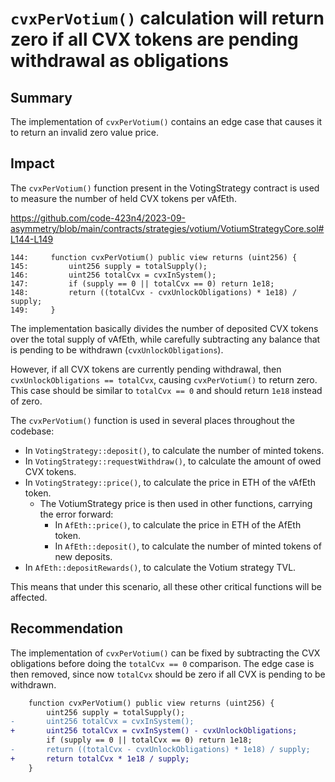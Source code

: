 # `cvxPerVotium()` calculation will return zero if all CVX tokens are pending withdrawal as obligations

## Summary

The implementation of `cvxPerVotium()` contains an edge case that causes it to return an invalid zero value price.

## Impact

The `cvxPerVotium()` function present in the VotingStrategy contract is used to measure the number of held CVX tokens per vAfEth. 

https://github.com/code-423n4/2023-09-asymmetry/blob/main/contracts/strategies/votium/VotiumStrategyCore.sol#L144-L149

```solidity
144:     function cvxPerVotium() public view returns (uint256) {
145:         uint256 supply = totalSupply();
146:         uint256 totalCvx = cvxInSystem();
147:         if (supply == 0 || totalCvx == 0) return 1e18;
148:         return ((totalCvx - cvxUnlockObligations) * 1e18) / supply;
149:     }
```

The implementation basically divides the number of deposited CVX tokens over the total supply of vAfEth, while carefully subtracting any balance that is pending to be withdrawn (`cvxUnlockObligations`).

However, if all CVX tokens are currently pending withdrawal, then `cvxUnlockObligations == totalCvx`, causing `cvxPerVotium()` to return zero. This case should be similar to `totalCvx == 0` and should return `1e18` instead of zero.

The `cvxPerVotium()` function is used in several places throughout the codebase:

- In `VotingStrategy::deposit()`, to calculate the number of minted tokens.
- In `VotingStrategy::requestWithdraw()`, to calculate the amount of owed CVX tokens.
- In `VotingStrategy::price()`, to calculate the price in ETH of the vAfEth token.
  - The VotiumStrategy price is then used in other functions, carrying the error forward:
    - In `AfEth::price()`, to calculate the price in ETH of the AfEth token.
    - In `AfEth::deposit()`, to calculate the number of minted tokens of new deposits.
- In `AfEth::depositRewards()`, to calculate the Votium strategy TVL.

This means that under this scenario, all these other critical functions will be affected.

## Recommendation

The implementation of `cvxPerVotium()` can be fixed by subtracting the CVX obligations before doing the `totalCvx == 0` comparison. The edge case is then removed, since now `totalCvx` should be zero if all CVX is pending to be withdrawn.

```diff
    function cvxPerVotium() public view returns (uint256) {
        uint256 supply = totalSupply();
-       uint256 totalCvx = cvxInSystem();
+       uint256 totalCvx = cvxInSystem() - cvxUnlockObligations;
        if (supply == 0 || totalCvx == 0) return 1e18;
-       return ((totalCvx - cvxUnlockObligations) * 1e18) / supply;
+       return totalCvx * 1e18 / supply;
    }
```
